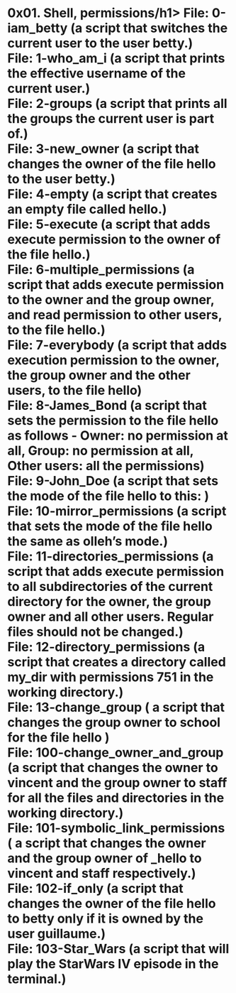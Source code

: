 <h1>0x01. Shell, permissions/h1>
File: 0-iam_betty (a script that switches the current user to the user betty.)  <br />
File: 1-who_am_i  (a script that prints the effective username of the current user.) <br />
File: 2-groups  (a script that prints all the groups the current user is part of.)  <br />
File: 3-new_owner  (a script that changes the owner of the file hello to the user betty.) <br />
File: 4-empty  (a script that creates an empty file called hello.) <br />
File: 5-execute  (a script that adds execute permission to the owner of the file hello.)  <br />
File: 6-multiple_permissions  (a script that adds execute permission to the owner and the group owner, and read permission to other users, to the file hello.)  <br />
File: 7-everybody  (a script that adds execution permission to the owner, the group owner and the other users, to the file hello)  <br />
File: 8-James_Bond  (a script that sets the permission to the file hello as follows - Owner: no permission at all, Group: no permission at all, Other users: all the permissions)  <br />
File: 9-John_Doe  (a script that sets the mode of the file hello to this: ) <br />
File: 10-mirror_permissions  (a script that sets the mode of the file hello the same as olleh’s mode.)  <br />
File: 11-directories_permissions  (a script that adds execute permission to all subdirectories of the current directory for the owner, the group owner and all other users. Regular files should not be changed.)  <br />
File: 12-directory_permissions  (a script that creates a directory called my_dir with permissions 751 in the working directory.)  <br />
File: 13-change_group ( a script that changes the group owner to school for the file hello ) <br />
File: 100-change_owner_and_group (a script that changes the owner to vincent and the group owner to staff for all the files and directories in the working directory.) <br />
File: 101-symbolic_link_permissions ( a script that changes the owner and the group owner of _hello to vincent and staff respectively.) <br />
File: 102-if_only (a script that changes the owner of the file hello to betty only if it is owned by the user guillaume.) <br />
File: 103-Star_Wars (a script that will play the StarWars IV episode in the terminal.) <br />
